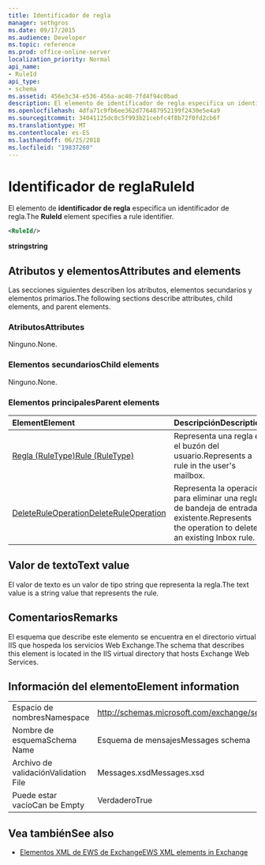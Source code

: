 ```yaml
---
title: Identificador de regla
manager: sethgros
ms.date: 09/17/2015
ms.audience: Developer
ms.topic: reference
ms.prod: office-online-server
localization_priority: Normal
api_name:
- RuleId
api_type:
- schema
ms.assetid: 456e3c34-e536-456a-ac40-7fd4f94c0bad
description: El elemento de identificador de regla especifica un identificador de regla.
ms.openlocfilehash: 4dfa71c9fb6ee362d776487952199f2430e5e4a9
ms.sourcegitcommit: 34041125dc8c5f993b21cebfc4f8b72f0fd2cb6f
ms.translationtype: MT
ms.contentlocale: es-ES
ms.lasthandoff: 06/25/2018
ms.locfileid: "19837260"
---
```

# <a name="ruleid"></a><span data-ttu-id="ca3ef-103">Identificador de regla</span><span class="sxs-lookup"><span data-stu-id="ca3ef-103">RuleId</span></span>

<span data-ttu-id="ca3ef-104">El elemento de **identificador de regla** especifica un identificador de regla.</span><span class="sxs-lookup"><span data-stu-id="ca3ef-104">The **RuleId** element specifies a rule identifier.</span></span> 
  
```XML
<RuleId/>
```

 <span data-ttu-id="ca3ef-105">**string**</span><span class="sxs-lookup"><span data-stu-id="ca3ef-105">**string**</span></span>
## <a name="attributes-and-elements"></a><span data-ttu-id="ca3ef-106">Atributos y elementos</span><span class="sxs-lookup"><span data-stu-id="ca3ef-106">Attributes and elements</span></span>

<span data-ttu-id="ca3ef-107">Las secciones siguientes describen los atributos, elementos secundarios y elementos primarios.</span><span class="sxs-lookup"><span data-stu-id="ca3ef-107">The following sections describe attributes, child elements, and parent elements.</span></span>
  
### <a name="attributes"></a><span data-ttu-id="ca3ef-108">Atributos</span><span class="sxs-lookup"><span data-stu-id="ca3ef-108">Attributes</span></span>

<span data-ttu-id="ca3ef-109">Ninguno.</span><span class="sxs-lookup"><span data-stu-id="ca3ef-109">None.</span></span>
  
### <a name="child-elements"></a><span data-ttu-id="ca3ef-110">Elementos secundarios</span><span class="sxs-lookup"><span data-stu-id="ca3ef-110">Child elements</span></span>

<span data-ttu-id="ca3ef-111">Ninguno.</span><span class="sxs-lookup"><span data-stu-id="ca3ef-111">None.</span></span>
  
### <a name="parent-elements"></a><span data-ttu-id="ca3ef-112">Elementos principales</span><span class="sxs-lookup"><span data-stu-id="ca3ef-112">Parent elements</span></span>

|<span data-ttu-id="ca3ef-113">**Element**</span><span class="sxs-lookup"><span data-stu-id="ca3ef-113">**Element**</span></span>|<span data-ttu-id="ca3ef-114">**Descripción**</span><span class="sxs-lookup"><span data-stu-id="ca3ef-114">**Description**</span></span>|
|:-----|:-----|
|[<span data-ttu-id="ca3ef-115">Regla (RuleType)</span><span class="sxs-lookup"><span data-stu-id="ca3ef-115">Rule (RuleType)</span></span>](rule-ruletype.md) <br/> |<span data-ttu-id="ca3ef-116">Representa una regla en el buzón del usuario.</span><span class="sxs-lookup"><span data-stu-id="ca3ef-116">Represents a rule in the user's mailbox.</span></span>  <br/> |
|[<span data-ttu-id="ca3ef-117">DeleteRuleOperation</span><span class="sxs-lookup"><span data-stu-id="ca3ef-117">DeleteRuleOperation</span></span>](deleteruleoperation.md) <br/> |<span data-ttu-id="ca3ef-118">Representa la operación para eliminar una regla de bandeja de entrada existente.</span><span class="sxs-lookup"><span data-stu-id="ca3ef-118">Represents the operation to delete an existing Inbox rule.</span></span>  <br/> |
   
## <a name="text-value"></a><span data-ttu-id="ca3ef-119">Valor de texto</span><span class="sxs-lookup"><span data-stu-id="ca3ef-119">Text value</span></span>

<span data-ttu-id="ca3ef-120">El valor de texto es un valor de tipo string que representa la regla.</span><span class="sxs-lookup"><span data-stu-id="ca3ef-120">The text value is a string value that represents the rule.</span></span>
  
## <a name="remarks"></a><span data-ttu-id="ca3ef-121">Comentarios</span><span class="sxs-lookup"><span data-stu-id="ca3ef-121">Remarks</span></span>

<span data-ttu-id="ca3ef-122">El esquema que describe este elemento se encuentra en el directorio virtual IIS que hospeda los servicios Web Exchange.</span><span class="sxs-lookup"><span data-stu-id="ca3ef-122">The schema that describes this element is located in the IIS virtual directory that hosts Exchange Web Services.</span></span>
  
## <a name="element-information"></a><span data-ttu-id="ca3ef-123">Información del elemento</span><span class="sxs-lookup"><span data-stu-id="ca3ef-123">Element information</span></span>

|||
|:-----|:-----|
|<span data-ttu-id="ca3ef-124">Espacio de nombres</span><span class="sxs-lookup"><span data-stu-id="ca3ef-124">Namespace</span></span>  <br/> |http://schemas.microsoft.com/exchange/services/2006/messages  <br/> |
|<span data-ttu-id="ca3ef-125">Nombre de esquema</span><span class="sxs-lookup"><span data-stu-id="ca3ef-125">Schema Name</span></span>  <br/> |<span data-ttu-id="ca3ef-126">Esquema de mensajes</span><span class="sxs-lookup"><span data-stu-id="ca3ef-126">Messages schema</span></span>  <br/> |
|<span data-ttu-id="ca3ef-127">Archivo de validación</span><span class="sxs-lookup"><span data-stu-id="ca3ef-127">Validation File</span></span>  <br/> |<span data-ttu-id="ca3ef-128">Messages.xsd</span><span class="sxs-lookup"><span data-stu-id="ca3ef-128">Messages.xsd</span></span>  <br/> |
|<span data-ttu-id="ca3ef-129">Puede estar vacío</span><span class="sxs-lookup"><span data-stu-id="ca3ef-129">Can be Empty</span></span>  <br/> |<span data-ttu-id="ca3ef-130">Verdadero</span><span class="sxs-lookup"><span data-stu-id="ca3ef-130">True</span></span>  <br/> |
   
## <a name="see-also"></a><span data-ttu-id="ca3ef-131">Vea también</span><span class="sxs-lookup"><span data-stu-id="ca3ef-131">See also</span></span>



- [<span data-ttu-id="ca3ef-132">Elementos XML de EWS de Exchange</span><span class="sxs-lookup"><span data-stu-id="ca3ef-132">EWS XML elements in Exchange</span></span>](ews-xml-elements-in-exchange.md)

